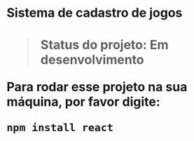 <h1>Sistema de cadastro de jogos<h1/>

> Status do projeto: Em desenvolvimento

Para rodar esse projeto na sua máquina, por favor digite:

```
npm install react
```
